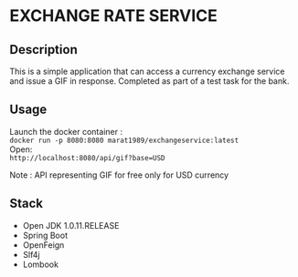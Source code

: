 # EXCHANGE RATE SERVICE

## Description
This is a simple application that can access a currency exchange service and issue a GIF in response. 
Completed as part of a test task for the bank.

## Usage
Launch the docker container :     
`docker run -p 8080:8080 marat1989/exchangeservice:latest`          
Open:         
`http://localhost:8080/api/gif?base=USD`

Note : API representing GIF for free only for USD currency

## Stack
- Open JDK 1.0.11.RELEASE
- Spring Boot
- OpenFeign
- Slf4j
- Lombook
   
   


